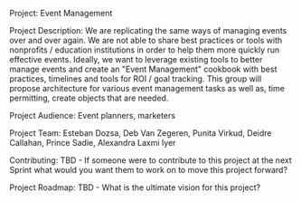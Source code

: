 Project: Event Management

Project Description: We are replicating the same ways of managing events over and over again. We are not able to share best practices or tools with nonprofits / education institutions in order to help them more quickly run effective events. Ideally, we want to leverage existing tools to better manage events and create an "Event Management" cookbook with best practices, timelines and tools for ROI / goal tracking. This group will propose architecture for various event management tasks as well as, time permitting, create objects that are needed.

Project Audience: Event planners, marketers

Project Team: Esteban Dozsa, Deb Van Zegeren, Punita Virkud, Deidre Callahan, Prince Sadie, Alexandra Laxmi Iyer

Contributing: TBD - If someone were to contribute to this project at the next Sprint what would you want them to work on to move this project forward?

Project Roadmap: TBD - What is the ultimate vision for this project?
